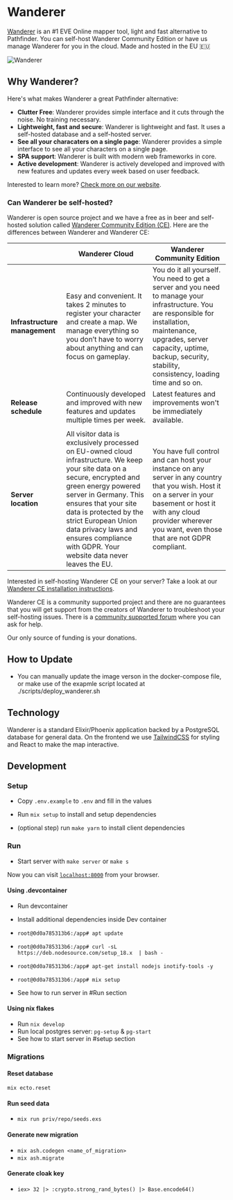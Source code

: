 # Wanderer

[Wanderer](https://wanderer.ltd/) is an #1 EVE Online mapper tool, light and fast alternative to Pathfinder. You can self-host Wanderer Community Edition or have us manage Wanderer for you in the cloud. Made and hosted in the EU 🇪🇺

![Wanderer](https://wanderer.ltd/images/news/09-10-map-features-guide/cover.png)

## Why Wanderer?

Here's what makes Wanderer a great Pathfinder alternative:

- **Clutter Free**: Wanderer provides simple interface and it cuts through the noise. No training necessary.
- **Lightweight, fast and secure**: Wanderer is lightweight and fast. It uses a self-hosted database and a self-hosted server.
- **See all your characaters on a single page**: Wanderer provides a simple interface to see all your characters on a single page.
- **SPA support**: Wanderer is built with modern web frameworks in core.
- **Active development**: Wanderer is actively developed and improved with new features and updates every week based on user feedback.

Interested to learn more? [Check more on our website](https://wanderer.ltd/news).

### Can Wanderer be self-hosted?

Wanderer is open source project and we have a free as in beer and self-hosted solution called [Wanderer Community Edition (CE)](https://wanderer.ltd/news/community-edition). Here are the differences between Wanderer and Wanderer CE:

|                               | Wanderer Cloud                                                                                                                                                                                                                                                                                                                              | Wanderer Community Edition                                                                                                                                                                                                                           |
| ----------------------------- | ------------------------------------------------------------------------------------------------------------------------------------------------------------------------------------------------------------------------------------------------------------------------------------------------------------------------------------------- | ---------------------------------------------------------------------------------------------------------------------------------------------------------------------------------------------------------------------------------------------------- |
| **Infrastructure management** | Easy and convenient. It takes 2 minutes to register your character and create a map. We manage everything so you don’t have to worry about anything and can focus on gameplay.                                                                                                                                                              | You do it all yourself. You need to get a server and you need to manage your infrastructure. You are responsible for installation, maintenance, upgrades, server capacity, uptime, backup, security, stability, consistency, loading time and so on. |
| **Release schedule**          | Continuously developed and improved with new features and updates multiple times per week.                                                                                                                                                                                                                                                  | Latest features and improvements won't be immediately available.                               
                                                                                                                                                      |
| **Server location**           | All visitor data is exclusively processed on EU-owned cloud infrastructure. We keep your site data on a secure, encrypted and green energy powered server in Germany. This ensures that your site data is protected by the strict European Union data privacy laws and ensures compliance with GDPR. Your website data never leaves the EU. | You have full control and can host your instance on any server in any country that you wish. Host it on a server in your basement or host it with any cloud provider wherever you want, even those that are not GDPR compliant.                      |

Interested in self-hosting Wanderer CE on your server? Take a look at our [Wanderer CE installation instructions](https://github.com/wanderer-industries/community-edition/).

Wanderer CE is a community supported project and there are no guarantees that you will get support from the creators of Wanderer to troubleshoot your self-hosting issues. There is a [community supported forum](https://github.com/orgs/wanderer-industries/discussions/4) where you can ask for help.

Our only source of funding is your donations.

## How to Update ## 

- You can manually update the image verson in the docker-compose file, or make use of the exapmle script located at ./scripts/deploy_wanderer.sh

## Technology

Wanderer is a standard Elixir/Phoenix application backed by a PostgreSQL database for general data. On the frontend we use [TailwindCSS](https://tailwindcss.com/) for styling and React to make the map interactive.

## Development

### Setup

- Copy `.env.example` to `.env` and fill in the values

- Run `mix setup` to install and setup dependencies
- (optional step) run `make yarn` to install client dependencies

### Run

- Start server with `make server` or `make s`

Now you can visit [`localhost:8000`](http://localhost:8000) from your browser.

#### Using .devcontainer

- Run devcontainer
- Install additional dependencies inside Dev container
- `root@0d0a785313b6:/app# apt update`
- `root@0d0a785313b6:/app# curl -sL https://deb.nodesource.com/setup_18.x  | bash -`
- `root@0d0a785313b6:/app# apt-get install nodejs inotify-tools -y`
- `root@0d0a785313b6:/app# mix setup`

- See how to run server in #Run section

#### Using nix flakes

- Run `nix develop`
- Run local postgres server: `pg-setup` & `pg-start`
- See how to start server in #setup section

### Migrations

#### Reset database

`mix ecto.reset`

#### Run seed data

- `mix run priv/repo/seeds.exs`

#### Generate new migration

- `mix ash.codegen <name_of_migration>`
- `mix ash.migrate`

#### Generate cloak key

- `iex> 32 |> :crypto.strong_rand_bytes() |> Base.encode64()`
